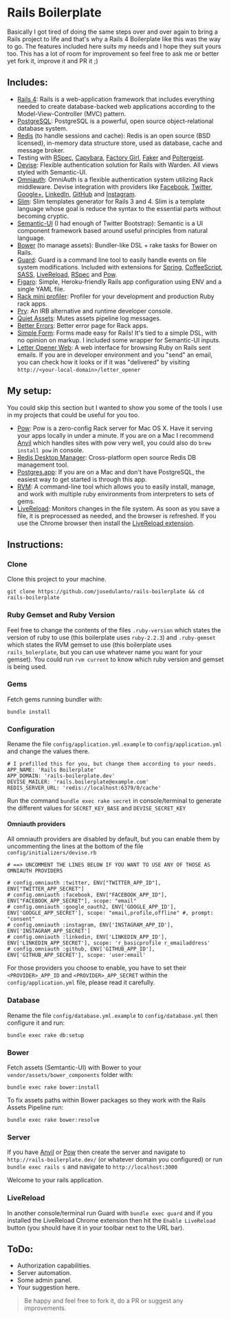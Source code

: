 Rails Boilerplate
===
Basically I got tired of doing the same steps over and over again to bring a Rails project to life and that's why a Rails 4 Boilerplate like this was the way to go. The features included here suits my needs and I hope they suit yours too. This has a lot of room for improvement so feel free to ask me or better yet fork it, improve it and PR it ;)

Includes:
---
* [Rails 4](http://rubyonrails.org/): Rails is a web-application framework that includes everything needed to create database-backed web applications according to the Model-View-Controller (MVC) pattern.
* [PostgreSQL](http://www.postgresql.org/): PostgreSQL is a powerful, open source object-relational database system.
* [Redis](http://redis.io/) (to handle sessions and cache): Redis is an open source (BSD licensed), in-memory data structure store, used as database, cache and message broker.
* Testing with [RSpec](http://rspec.info/), [Capybara](https://github.com/jnicklas/capybara), [Factory Girl](https://github.com/thoughtbot/factory_girl), [Faker](https://github.com/stympy/faker) and [Poltergeist](https://github.com/teampoltergeist/poltergeist).
* [Devise](https://github.com/plataformatec/devise): Flexible authentication solution for Rails with Warden. All views styled with Semantic-UI.
* [Omniauth](https://github.com/intridea/omniauth): OmniAuth is a flexible authentication system utilizing Rack middleware. Devise integration with providers like [Facebook](https://github.com/mkdynamic/omniauth-facebook), [Twitter](https://github.com/arunagw/omniauth-twitter), [Google+](https://github.com/zquestz/omniauth-google-oauth2), [LinkedIn](https://github.com/decioferreira/omniauth-linkedin-oauth2), [GitHub](https://github.com/intridea/omniauth-github) and [Instagram](https://github.com/ropiku/omniauth-instagram).
* [Slim](https://github.com/slim-template/slim): Slim templates generator for Rails 3 and 4. Slim is a template language whose goal is reduce the syntax to the essential parts without becoming cryptic.
* [Semantic-UI](http://www.semantic-ui.com/) (I had enough of Twitter Bootstrap): Semantic is a UI component framework based around useful principles from natural language.
* [Bower](https://github.com/rharriso/bower-rails/) (to manage assets): Bundler-like DSL + rake tasks for Bower on Rails.
* [Guard](https://github.com/guard/guard): Guard is a command line tool to easily handle events on file system modifications. Included with extensions for [Spring](https://github.com/guard/guard-spring), [CoffeeScript](https://github.com/guard/guard-coffeescript), [SASS](https://github.com/guard/guard-sass), [LiveReload](https://github.com/guard/guard-livereload), [RSpec](https://github.com/guard/guard-rspec) and [Pow](https://github.com/guard/guard-pow).
* [Figaro](https://github.com/laserlemon/figaro): Simple, Heroku-friendly Rails app configuration using ENV and a single YAML file.
* [Rack mini profiler](https://github.com/MiniProfiler/rack-mini-profiler): Profiler for your development and production Ruby rack apps.
* [Pry](http://pryrepl.org/): An IRB alternative and runtime developer console.
* [Quiet Assets](https://github.com/evrone/quiet_assets): Mutes assets pipeline log messages.
* [Better Errors](https://github.com/charliesome/better_errors): Better error page for Rack apps.
* [Simple Form](https://github.com/plataformatec/simple_form): Forms made easy for Rails! It's tied to a simple DSL, with no opinion on markup. I included some wrapper for Semantic-UI inputs.
* [Letter Opener Web](https://github.com/fgrehm/letter_opener_web): A web interface for browsing Ruby on Rails sent emails. If you are in developer environment and you "send" an email, you can check how it looks or if it was "delivered" by visiting `http://<your-local-domain>/letter_opener`

My setup:
---
You could skip this section but I wanted to show you some of the tools I use in my projects that could be useful for you too.
* [Pow](http://pow.cx/): Pow is a zero-config Rack server for Mac OS X. Have it serving your apps locally in under a minute. If you are on a Mac I recommend [Anvil](http://anvilformac.com/) which handles sites with pow very well, you could also do `brew install pow` in console.
* [Redis Desktop Manager](http://redisdesktop.com/): Cross-platform open source Redis DB management tool.
* [Postgres.app](http://postgresapp.com/): If you are on a Mac and don't have PostgreSQL, the easiest way to get started is through this app.
* [RVM](https://rvm.io/): A command-line tool which allows you to easily install, manage, and work with multiple ruby environments from interpreters to sets of gems.
* [LiveReload](http://livereload.com/): Monitors changes in the file system. As soon as you save a file, it is preprocessed as needed, and the browser is refreshed. If you use the Chrome browser then install the [LiveReload extension](https://chrome.google.com/webstore/detail/livereload/jnihajbhpnppcggbcgedagnkighmdlei?hl=en).

Instructions:
---
### Clone

Clone this project to your machine.

```
git clone https://github.com/josedulanto/rails-boilerplate && cd rails-boilerplate
```

### Ruby Gemset and Ruby Version

Feel free to change the contents of the files `.ruby-version` which states the version of ruby to use (this boilerplate uses `ruby-2.2.3`) and `.ruby-gemset` which states the RVM gemset to use (this boilerplate uses `rails_bolerplate`, but you can use whatever name you want for your gemset). You could run `rvm current` to know which ruby version and gemset is being used.

### Gems

Fetch gems running bundler with:

```
bundle install
```

### Configuration

Rename the file `config/application.yml.example` to `config/application.yml` and change the values there.

```
# I prefilled this for you, but change them according to your needs.
APP_NAME: 'Rails Boilerplate'
APP_DOMAIN: 'rails-boilerplate.dev'
DEVISE_MAILER: 'rails.boilerplate@example.com'
REDIS_SERVER_URL: 'redis://localhost:6379/0/cache'
```

Run the command `bundle exec rake secret` in console/terminal to generate the different values for `SECRET_KEY_BASE` and `DEVISE_SECRET_KEY`

#### Omniauth providers

All omniauth providers are disabled by default, but you can enable them by uncommenting the lines at the bottom of the file `config/initializers/devise.rb`

```
# ==> UNCOMMENT THE LINES BELOW IF YOU WANT TO USE ANY OF THOSE AS OMNIAUTH PROVIDERS

# config.omniauth :twitter, ENV["TWITTER_APP_ID"], ENV["TWITTER_APP_SECRET"]
# config.omniauth :facebook, ENV["FACEBOOK_APP_ID"], ENV["FACEBOOK_APP_SECRET"], scope: "email"
# config.omniauth :google_oauth2, ENV['GOOGLE_APP_ID'], ENV['GOOGLE_APP_SECRET'], scope: "email,profile,offline" #, prompt: "consent"
# config.omniauth :instagram, ENV['INSTAGRAM_APP_ID'], ENV['INSTAGRAM_APP_SECRET']
# config.omniauth :linkedin, ENV['LINKEDIN_APP_ID'], ENV['LINKEDIN_APP_SECRET'], scope: 'r_basicprofile r_emailaddress'
# config.omniauth :github, ENV['GITHUB_APP_ID'], ENV['GITHUB_APP_SECRET'], scope: 'user:email'
```

For those providers you choose to enable, you have to set their `<PROVIDER>_APP_ID` and `<PROVIDER>_APP_SECRET` within the `config/application.yml` file, please read it carefully.

### Database

Rename the file `config/database.yml.example` to `config/database.yml` then configure it and run:

```
bundle exec rake db:setup
```

### Bower

Fetch assets (Semtantic-UI) with Bower to your `vendor/assets/bower_components` folder with:

```
bundle exec rake bower:install
```

To fix assets paths within Bower packages so they work with the Rails Assets Pipeline run:

```
bundle exec rake bower:resolve
```

### Server

If you have [Anvil](http://anvilformac.com/) or [Pow](http://pow.cx/) then create the server and navigate to `http://rails-boilerplate.dev/` (or whatever domain you configured) or run `bundle exec rails s` and navigate to `http://localhost:3000`

Welcome to your rails application.

### LiveReload

In another console/terminal run Guard with `bundle exec guard` and if you installed the LiveReload Chrome extension then hit the `Enable LiveReload` button (you should have it in your toolbar next to the URL bar).

ToDo:
---
* Authorization capabilities.
* Server automation.
* Some admin panel.
* Your suggestion here.

> Be happy and feel free to fork it, do a PR or suggest any improvements.